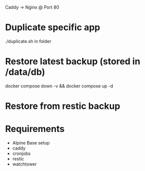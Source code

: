 Caddy -> Nginx @ Port 80

# Duplicate specific app
./duplicate.sh in folder

# Restore latest backup (stored in /data/db)
docker compose down -v && docker compose up -d

# Restore from restic backup

# Requirements

- Alpine Base setup
- caddy
- cronjobs
- restic
- watchtower